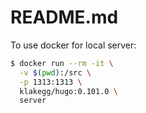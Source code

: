 # README.md

To use docker for local server:

```bash
$ docker run --rm -it \
  -v $(pwd):/src \
  -p 1313:1313 \
  klakegg/hugo:0.101.0 \
  server
```